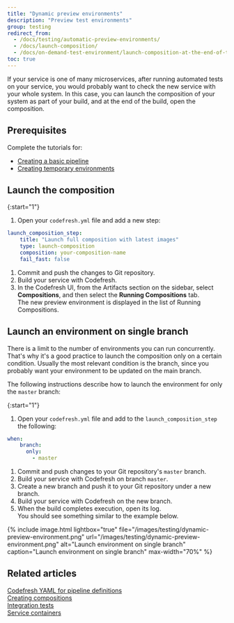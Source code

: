 ```yaml
---
title: "Dynamic preview environments"
description: "Preview test environments"
group: testing
redirect_from:
  - /docs/testing/automatic-preview-environments/
  - /docs/launch-composition/
  - /docs/on-demand-test-environment/launch-composition-at-the-end-of-the-build/
toc: true
---
```

If your service is one of many microservices, after running automated tests on your service, you would probably want to check the new service with your whole system. In this case, you can launch the composition of your system as part of your build, and at the end of the build, open the composition.

## Prerequisites

Complete the tutorials for:  
* [Creating a basic pipeline]({{site.baseurl}}/docs/quick-start/ci-quick-start/create-ci-pipeline/)
* [Creating temporary environments]({{site.baseurl}}/docs/quick-start/ci-quick-start/on-demand-environments/)

## Launch the composition

{:start="1"}
1. Open your `codefresh.yml` file and add a new step:
```yaml
launch_composition_step:
    title: "Launch full composition with latest images"
    type: launch-composition
    composition: your-composition-name
    fail_fast: false
```
1. Commit and push the changes to Git repository.
1. Build your service with Codefresh.
1. In the Codefresh UI, from the Artifacts section on the sidebar, select **Compositions**, and then select the **Running Compositions** tab.  
   The new preview environment is displayed in the list of Running Compositions.

## Launch an environment on single branch

There is a limit to the number of environments you can run concurrently. That's why it's a good practice to launch the composition only on a certain condition. Usually the most relevant condition is the branch, since you probably want your environment to be updated on the main branch.

The following instructions describe how to launch the environment for only the `master` branch: 

{:start="1"}
1. Open your `codefresh.yml` file and add to the `launch_composition_step` the following:
```yaml
when:
    branch:
      only:
        - master
```
1. Commit and push changes to your Git repository's `master` branch.
1. Build your service with Codefresh on branch `master`.
1. Create a new branch and push it to your Git repository under a new branch.
1. Build your service with Codefresh on the new branch.
1. When the build completes execution, open its log.  
   You should see something similar to the example below.

{% include image.html 
lightbox="true" 
file="/images/testing/dynamic-preview-environment.png" 
url="/images/testing/dynamic-preview-environment.png"
alt="Launch environment on single branch"
caption="Launch environment on single branch"
max-width="70%" 
%}

## Related articles
[Codefresh YAML for pipeline definitions]({{site.baseurl}}/docs/pipelines/what-is-the-codefresh-yaml/)  
[Creating compositions]({{site.baseurl}}/docs/testing/create-composition/)  
[Integration tests]({{site.baseurl}}/docs/testing/integration-tests/)  
[Service containers]({{site.baseurl}}/docs/pipelines/service-containers/)
